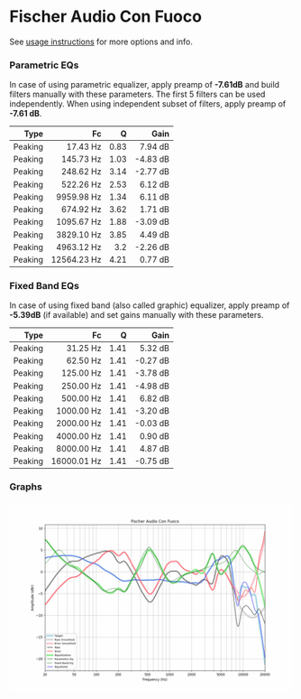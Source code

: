 # Fischer Audio Con Fuoco
See [usage instructions](https://github.com/jaakkopasanen/AutoEq#usage) for more options and info.

### Parametric EQs
In case of using parametric equalizer, apply preamp of **-7.61dB** and build filters manually
with these parameters. The first 5 filters can be used independently.
When using independent subset of filters, apply preamp of **-7.61 dB**.

| Type    | Fc          |    Q | Gain     |
|--------:|------------:|-----:|---------:|
| Peaking | 17.43 Hz    | 0.83 | 7.94 dB  |
| Peaking | 145.73 Hz   | 1.03 | -4.83 dB |
| Peaking | 248.62 Hz   | 3.14 | -2.77 dB |
| Peaking | 522.26 Hz   | 2.53 | 6.12 dB  |
| Peaking | 9959.98 Hz  | 1.34 | 6.11 dB  |
| Peaking | 674.92 Hz   | 3.62 | 1.71 dB  |
| Peaking | 1095.67 Hz  | 1.88 | -3.09 dB |
| Peaking | 3829.10 Hz  | 3.85 | 4.49 dB  |
| Peaking | 4963.12 Hz  | 3.2  | -2.26 dB |
| Peaking | 12564.23 Hz | 4.21 | 0.77 dB  |

### Fixed Band EQs
In case of using fixed band (also called graphic) equalizer, apply preamp of **-5.39dB**
(if available) and set gains manually with these parameters.

| Type    | Fc          |    Q | Gain     |
|--------:|------------:|-----:|---------:|
| Peaking | 31.25 Hz    | 1.41 | 5.32 dB  |
| Peaking | 62.50 Hz    | 1.41 | -0.27 dB |
| Peaking | 125.00 Hz   | 1.41 | -3.78 dB |
| Peaking | 250.00 Hz   | 1.41 | -4.98 dB |
| Peaking | 500.00 Hz   | 1.41 | 6.82 dB  |
| Peaking | 1000.00 Hz  | 1.41 | -3.20 dB |
| Peaking | 2000.00 Hz  | 1.41 | -0.03 dB |
| Peaking | 4000.00 Hz  | 1.41 | 0.90 dB  |
| Peaking | 8000.00 Hz  | 1.41 | 4.87 dB  |
| Peaking | 16000.01 Hz | 1.41 | -0.75 dB |

### Graphs
![](./Fischer%20Audio%20Con%20Fuoco.png)